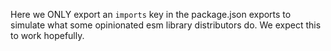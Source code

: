 Here we ONLY export an `imports` key in the package.json exports to simulate what some opinionated esm library distributors do. We expect this to work hopefully.
